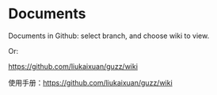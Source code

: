 # Documents

Documents in Github: select branch, and choose wiki to view.

Or:

https://github.com/liukaixuan/guzz/wiki


使用手册：https://github.com/liukaixuan/guzz/wiki

